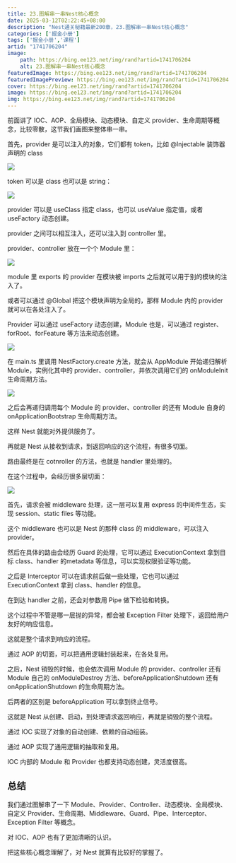 ```yaml
---
title: 23.图解串一串Nest核心概念
date: 2025-03-12T02:22:45+08:00
description: "Nest通关秘籍最新200章，23.图解串一串Nest核心概念"
categories: ['掘金小册']
tags: ['掘金小册','课程']
artid: "1741706204"
image:
    path: https://bing.ee123.net/img/rand?artid=1741706204
    alt: 23.图解串一串Nest核心概念
featuredImage: https://bing.ee123.net/img/rand?artid=1741706204
featuredImagePreview: https://bing.ee123.net/img/rand?artid=1741706204
cover: https://bing.ee123.net/img/rand?artid=1741706204
image: https://bing.ee123.net/img/rand?artid=1741706204
img: https://bing.ee123.net/img/rand?artid=1741706204
---
```


前面讲了 IOC、AOP、全局模块、动态模块、自定义 provider、生命周期等概念，比较零散，这节我们画图来整体串一串。

首先，provider 是可以注入的对象，它们都有 token，比如 @Injectable 装饰器声明的 class

![](https://p1-juejin.byteimg.com/tos-cn-i-k3u1fbpfcp/cb316b34958c4d489557c294311618ef~tplv-k3u1fbpfcp-watermark.image?)

token 可以是 class 也可以是 string：

![](https://p6-juejin.byteimg.com/tos-cn-i-k3u1fbpfcp/7bc462dddd914295ac4d75d4afb3b501~tplv-k3u1fbpfcp-watermark.image?)

provider 可以是 useClass 指定 class，也可以 useValue 指定值，或者 useFactory 动态创建。

provider 之间可以相互注入，还可以注入到 controller 里。

provider、controller 放在一个个 Module 里：

![](https://p6-juejin.byteimg.com/tos-cn-i-k3u1fbpfcp/3063e55cbeda4f9f9658e5d67f63a4e2~tplv-k3u1fbpfcp-watermark.image?)

module 里 exports 的 provider 在模块被 imports 之后就可以用于别的模块的注入了。

或者可以通过 @Global 把这个模块声明为全局的，那样 Module 内的 provider 就可以在各处注入了。

Provider 可以通过 useFactory 动态创建，Module 也是，可以通过 register、forRoot、forFeature 等方法来动态创建。

![](https://p6-juejin.byteimg.com/tos-cn-i-k3u1fbpfcp/17939d8d1e994752aa491fd7e0526bbf~tplv-k3u1fbpfcp-watermark.image?)

在 main.ts 里调用 NestFactory.create 方法，就会从 AppModule 开始递归解析 Module，实例化其中的 provider、controller，并依次调用它们的 onModuleInit 生命周期方法。

![](https://p1-juejin.byteimg.com/tos-cn-i-k3u1fbpfcp/8fa2b122667f4dcb8912ebf5b01c97ba~tplv-k3u1fbpfcp-watermark.image?)

之后会再递归调用每个 Module 的 provider、controller 的还有 Module 自身的 onApplicationBootstrap 生命周期方法。

这样 Nest 就能对外提供服务了。

再就是 Nest 从接收到请求，到返回响应的这个流程，有很多切面。

路由最终是在 cotnroller 的方法，也就是 handler 里处理的。

在这个过程中，会经历很多层切面：

![](https://p9-juejin.byteimg.com/tos-cn-i-k3u1fbpfcp/24060e0f32204907887ede38c1aa018c~tplv-k3u1fbpfcp-watermark.image?)

首先，请求会被 middleware 处理，这一层可以复用 express 的中间件生态，实现 session、static files 等功能。

这个 middleware 也可以是 Nest 的那种 class 的 middleware，可以注入 provider。

然后在具体的路由会经历 Guard 的处理，它可以通过 ExecutionContext 拿到目标 class、handler 的metadata 等信息，可以实现权限验证等功能。

之后是 Interceptor 可以在请求前后做一些处理，它也可以通过 ExecutionContext 拿到 class、handler 的信息。

在到达 handler 之前，还会对参数用 Pipe 做下检验和转换。

这个过程中不管是哪一层抛的异常，都会被 Exception Filter 处理下，返回给用户友好的响应信息。

这就是整个请求到响应的流程。

通过 AOP 的切面，可以把通用逻辑封装起来，在各处复用。

之后，Nest 销毁的时候，也会依次调用 Module 的 provider、controller 还有 Module 自己的 onModuleDestroy 方法、beforeApplicationShutdown 还有 onApplicationShutdown 的生命周期方法。

后两者的区别是 beforeApplication 可以拿到终止信号。

这就是 Nest 从创建、启动，到处理请求返回响应，再就是销毁的整个流程。

通过 IOC 实现了对象的自动创建、依赖的自动组装。

通过 AOP 实现了通用逻辑的抽取和复用。

IOC 内部的 Module 和 Provider 也都支持动态创建，灵活度很高。

## 总结

我们通过图解串了一下 Module、Provider、Controller、动态模块、全局模块、自定义 Provider、生命周期、Middleware、Guard、Pipe、Interceptor、Exception Filter 等概念。

对 IOC、AOP 也有了更加清晰的认识。

把这些核心概念理解了，对 Nest 就算有比较好的掌握了。
